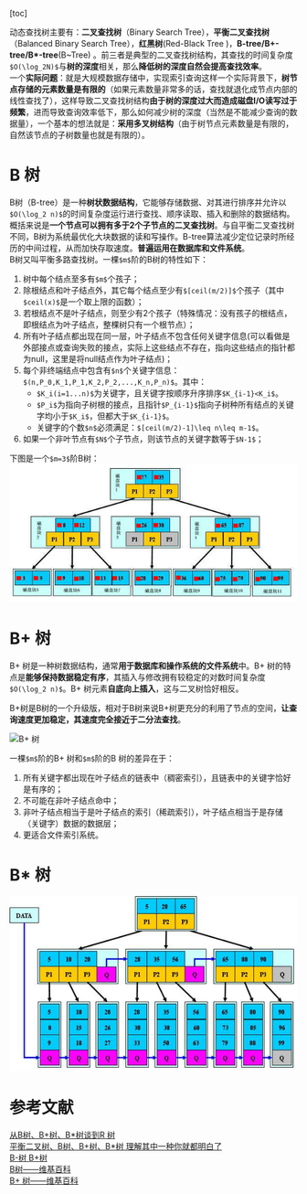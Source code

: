 [toc]

动态查找树主要有：**二叉查找树**（Binary Search Tree），**平衡二叉查找树**（Balanced Binary Search Tree），**红黑树**(Red-Black Tree )，**B-tree/B+-tree/B\*-tree**(B~Tree) 。前三者是典型的二叉查找树结构，其查找的时间复杂度`$O(\log_2N)$`与**树的深度**相关，那么**降低树的深度自然会提高查找效率**。    
一个**实际问题**：就是大规模数据存储中，实现索引查询这样一个实际背景下，**树节点存储的元素数量是有限的**（如果元素数量非常多的话，查找就退化成节点内部的线性查找了），这样导致二叉查找树结构**由于树的深度过大而造成磁盘I/O读写过于频繁**，进而导致查询效率低下，那么如何减少树的深度（当然是不能减少查询的数据量），一个基本的想法就是：**采用多叉树结构**（由于树节点元素数量是有限的，自然该节点的子树数量也就是有限的）。   
# B 树
B树（B-tree）是一种**树状数据结构**，它能够存储数据、对其进行排序并允许以`$O(\log_2 n)$`的时间复杂度运行进行查找、顺序读取、插入和删除的数据结构。概括来说是**一个节点可以拥有多于2个子节点的二叉查找树**。与自平衡二叉查找树不同，B树为系统最优化大块数据的读和写操作。B-tree算法减少定位记录时所经历的中间过程，从而加快存取速度。**普遍运用在数据库和文件系统**。    
B树又叫平衡多路查找树。一棵`$m$`阶的B树的特性如下：
1. 树中每个结点至多有`$m$`个孩子；
2. 除根结点和叶子结点外，其它每个结点至少有`$[ceil(m/2)]$`个孩子（其中`$ceil(x)$`是一个取上限的函数）；
3. 若根结点不是叶子结点，则至少有2个孩子（特殊情况：没有孩子的根结点，即根结点为叶子结点，整棵树只有一个根节点）；
4. 所有叶子结点都出现在同一层，叶子结点不包含任何关键字信息(可以看做是外部接点或查询失败的接点，实际上这些结点不存在，指向这些结点的指针都为null，这里是将null结点作为叶子结点)；
5. 每个非终端结点中包含有`$n$`个关键字信息：`$(n,P_0,K_1,P_1,K_2,P_2,...,K_n,P_n)$`。其中：
    - `$K_i(i=1...n)$`为关键字，且关键字按顺序升序排序`$K_{i-1}<K_i$`。 
    - `$P_i$`为指向子树根的接点，且指针`$P_{i-1}$`指向子树种所有结点的关键字均小于`$K_i$`，但都大于`$K_{i-1}$`。 
    - 关键字的个数`$n$`必须满足：`$[ceil(m/2)-1]\leq n\leq m-1$`。
6. 如果一个非叶节点有`$N$`个子节点，则该节点的关键字数等于`$N-1$`；

下图是一个`$m=3$`阶B树：   
![B树](https://raw.githubusercontent.com/Andr-Robot/iMarkdownPhotos/master/Res/BTree1.jpg)    

# B+ 树
B+ 树是一种树数据结构，通常**用于数据库和操作系统的文件系统**中。B+ 树的特点是**能够保持数据稳定有序**，其插入与修改拥有较稳定的对数时间复杂度`$O(\log_2 n)$`。B+ 树元素**自底向上插入**，这与二叉树恰好相反。    

B+树是B树的一个升级版，相对于B树来说B+树更充分的利用了节点的空间，**让查询速度更加稳定，其速度完全接近于二分法查找**。

![B+ 树](https://raw.githubusercontent.com/Andr-Robot/iMarkdownPhotos/master/Res/B%2B%E6%A0%91.jpg)

一棵`$m$`阶的B+ 树和`$m$`阶的B 树的差异在于：
1. 所有关键字都出现在叶子结点的链表中（稠密索引），且链表中的关键字恰好是有序的；
2. 不可能在非叶子结点命中；
3. 非叶子结点相当于是叶子结点的索引（稀疏索引），叶子结点相当于是存储（关键字）数据的数据层；
4. 更适合文件索引系统。

# B* 树
![B* 树](https://raw.githubusercontent.com/Andr-Robot/iMarkdownPhotos/master/Res/B%2B%E6%A0%91%E5%8D%87%E7%BA%A7.jpg)


# 参考文献
[从B树、B+树、B\*树谈到R 树](https://blog.csdn.net/v_JULY_v/article/details/6530142)   
[平衡二叉树、B树、B+树、B*树 理解其中一种你就都明白了](https://zhuanlan.zhihu.com/p/27700617)    
[B-树 B+树](https://troywu0.gitbooks.io/spark/content/bshu_b_shu.html)   
[B树——维基百科](https://zh.wikipedia.org/wiki/B%E6%A0%91)    
[B+ 树——维基百科](https://zh.wikipedia.org/wiki/B%2B%E6%A0%91)    